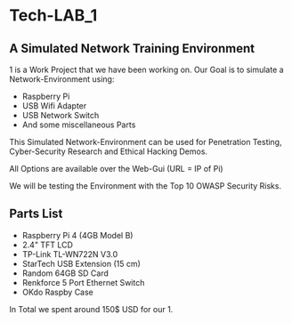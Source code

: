 # Tech-LAB_1

## A Simulated Network Training Environment


1 is a Work Project that we have been working on.
Our Goal is to simulate a Network-Environment using:

- Raspberry Pi
- USB Wifi Adapter
- USB Network Switch
- And some miscellaneous Parts

This Simulated Network-Environment can be used for Penetration Testing, Cyber-Security Research and Ethical Hacking Demos.

All Options are available over the Web-Gui (URL = IP of Pi)

We will be testing the Environment with the Top 10 OWASP Security Risks.

## Parts List

- Raspberry Pi 4 (4GB Model B)
- 2.4" TFT LCD
- TP-Link TL-WN722N V3.0
- StarTech USB Extension (15 cm)
- Random 64GB SD Card
- Renkforce 5 Port Ethernet Switch
- OKdo Raspby Case

In Total we spent around 150$ USD for our 1.
